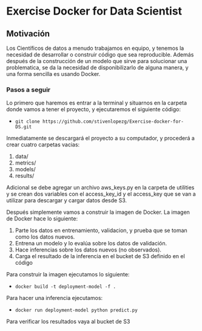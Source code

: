 # Exercise Docker for Data Scientist

## Motivación

Los Científicos de datos a menudo trabajamos en equipo, y tenemos la necesidad de desarrollar o construir código que sea reproducible.
Además después de la construcción de un modelo que sirve para solucionar una problematica, se da la necesidad de disponibilizarlo de alguna manera, y una forma sencilla es usando Docker.

### Pasos a seguir

Lo primero que haremos es entrar a la terminal y situarnos en la carpeta donde vamos a tener el proyecto, y ejecutaremos el siguiente código:
* `git clone https://github.com/stivenlopezg/Exercise-docker-for-DS.git`

Inmediatamente se descargará el proyecto a su computador, y procederá a crear cuatro carpetas vacias:
1. data/
2. metrics/
3. models/
4. results/

Adicional se debe agregar un archivo aws_keys.py en la carpeta de utilities y se crean dos variables con el access_key_id y el access_key que se 
van a utilizar para descargar y cargar datos desde S3.

Después simplemente vamos a construir la imagen de Docker. La imagen de Docker hace lo siguiente:

1. Parte los datos en entrenamiento, validacion, y prueba que se toman como los datos nuevos.
2. Entrena un modelo y lo evalúa sobre los datos de validación.
3. Hace inferencias sobre los datos nuevos (no observados).
4. Carga el resultado de la inferencia en el bucket de S3 definido en el código

Para construir la imagen ejecutamos lo siguiente:
* `docker build -t deployment-model -f .`

Para hacer una inferencia ejecutamos:
* `docker run deployment-model python predict.py`

Para verificar los resultados vaya al bucket de S3